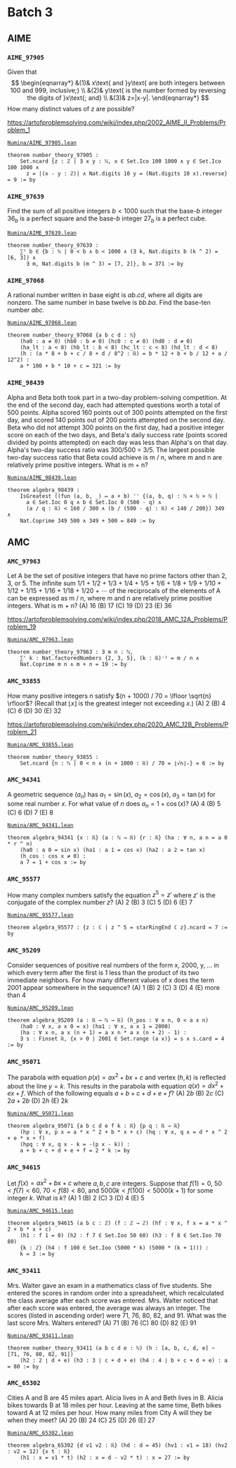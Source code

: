 # Batch 3

## AIME

### `AIME_97905`

Given that
$$
\begin{eqnarray*}
&(1)& x\text{ and }y\text{ are both integers between 100 and 999, inclusive;} \\
&(2)& y\text{ is the number formed by reversing the digits of }x\text{; and} \\
&(3)& z=|x-y|.
\end{eqnarray*}
$$
How many distinct values of z are possible?

<https://artofproblemsolving.com/wiki/index.php/2002_AIME_II_Problems/Problem_1>

[`Numina/AIME_97905.lean`](Numina/AIME_97905.lean)

```lean
theorem number_theory_97905 :
    Set.ncard {z : ℤ | ∃ x y : ℕ, x ∈ Set.Ico 100 1000 ∧ y ∈ Set.Ico 100 1000 ∧
      z = |(x - y : ℤ)| ∧ Nat.digits 10 y = (Nat.digits 10 x).reverse} = 9 := by
```

### `AIME_97639`

Find the sum of all positive integers $b < 1000$ such that the base-$b$ integer $36_b$
is a perfect square and the base-$b$ integer $27_b$ is a perfect cube.

[`Numina/AIME_97639.lean`](Numina/AIME_97639.lean)

```lean
theorem number_theory_97639 :
    ∑ᶠ b ∈ {b : ℕ | 0 < b ∧ b < 1000 ∧ (∃ k, Nat.digits b (k ^ 2) = [6, 3]) ∧
      ∃ m, Nat.digits b (m ^ 3) = [7, 2]}, b = 371 := by
```

### `AIME_97068`

A rational number written in base eight is $ab.cd$, where all digits are nonzero.
The same number in base twelve is $bb.ba$.
Find the base-ten number $abc$. 

[`Numina/AIME_97068.lean`](Numina/AIME_97068.lean)

```lean
theorem number_theory_97068 {a b c d : ℕ}
    (ha0 : a ≠ 0) (hb0 : b ≠ 0) (hc0 : c ≠ 0) (hd0 : d ≠ 0)
    (ha_lt : a < 8) (hb_lt : b < 8) (hc_lt : c < 8) (hd_lt : d < 8)
    (h : (a * 8 + b + c / 8 + d / 8^2 : ℝ) = b * 12 + b + b / 12 + a / 12^2) :
    a * 100 + b * 10 + c = 321 := by
```

### `AIME_98439`

Alpha and Beta both took part in a two-day problem-solving competition.
At the end of the second day, each had attempted questions worth a total of 500 points.
Alpha scored 160 points out of 300 points attempted on the first day,
and scored 140 points out of 200 points attempted on the second day.
Beta who did not attempt 300 points on the first day,
had a positive integer score on each of the two days,
and Beta's daily success rate (points scored divided by points attempted)
on each day was less than Alpha's on that day.
Alpha's two-day success ratio was 300/500 = 3/5.
The largest possible two-day success ratio that Beta could achieve is m / n, where
m and n are relatively prime positive integers. What is m + n?

[`Numina/AIME_98439.lean`](Numina/AIME_98439.lean)

```lean
theorem algebra_98439 :
    IsGreatest ((fun (a, b, _) ↦ a + b) '' {(a, b, q) : ℕ × ℕ × ℕ |
      a ∈ Set.Ioc 0 q ∧ b ∈ Set.Ioc 0 (500 - q) ∧
      (a / q : ℝ) < 160 / 300 ∧ (b / (500 - q) : ℝ) < 140 / 200}) 349 ∧
    Nat.Coprime 349 500 ∧ 349 + 500 = 849 := by
```


## AMC

### `AMC_97963`

Let A be the set of positive integers that have no prime factors other than 2, 3, or 5.
The infinite sum
1/1 + 1/2 + 1/3 + 1/4 + 1/5 + 1/6 + 1/8 + 1/9 + 1/10 + 1/12 + 1/15 + 1/16 + 1/18 + 1/20 + ⋯
of the reciprocals of the elements of A can be expressed as m / n,
where m and n are relatively prime positive integers. What is m + n?
(A) 16
(B) 17
(C) 19
(D) 23
(E) 36

<https://artofproblemsolving.com/wiki/index.php/2018_AMC_12A_Problems/Problem_19>

[`Numina/AMC_97963.lean`](Numina/AMC_97963.lean)

```lean
theorem number_theory_97963 : ∃ m n : ℕ,
    ∑' k : Nat.factoredNumbers {2, 3, 5}, (k : ℝ)⁻¹ = m / n ∧
    Nat.Coprime m n ∧ m + n = 19 := by
```

### `AMC_93855`

How many positive integers n satisfy $(n + 1000) / 70 = \lfloor \sqrt{n} \rfloor$?
(Recall that $\lfloor x \rfloor$ is the greatest integer not exceeding $x$.)
(A) 2
(B) 4
(C) 6
(D) 30
(E) 32

<https://artofproblemsolving.com/wiki/index.php/2020_AMC_12B_Problems/Problem_21>

[`Numina/AMC_93855.lean`](Numina/AMC_93855.lean)

```lean
theorem number_theory_93855 :
    Set.ncard {n : ℕ | 0 < n ∧ (n + 1000 : ℝ) / 70 = ⌊√n⌋₊} = 6 := by
```

### `AMC_94341`

A geometric sequence $(a_n)$ has $a_1 = \sin(x)$, $a_2 = \cos(x)$, $a_3 = \tan(x)$ for some
real number $x$. For what value of $n$ does $a_n = 1 + \cos(x)$?
(A) 4
(B) 5
(C) 6
(D) 7
(E) 8

[`Numina/AMC_94341.lean`](Numina/AMC_94341.lean)

```lean
theorem algebra_94341 {x : ℝ} (a : ℕ → ℝ) {r : ℝ} (ha : ∀ n, a n = a 0 * r ^ n)
    (ha0 : a 0 = sin x) (ha1 : a 1 = cos x) (ha2 : a 2 = tan x)
    (h_cos : cos x ≠ 0) :
    a 7 = 1 + cos x := by
```

### `AMC_95577`

How many complex numbers satisfy the equation $z^5 = z'$
where $z'$ is the conjugate of the complex number $z$?
(A) 2
(B) 3
(C) 5
(D) 6
(E) 7

[`Numina/AMC_95577.lean`](Numina/AMC_95577.lean)

```lean
theorem algebra_95577 : {z : ℂ | z ^ 5 = starRingEnd ℂ z}.ncard = 7 := by
```

### `AMC_95209`

Consider sequences of positive real numbers of the form x, 2000, y, … in which
every term after the first is 1 less than the product of its two immediate neighbors.
For how many different values of x does the term 2001 appear somewhere in the sequence?
(A) 1
(B) 2
(C) 3
(D) 4
(E) more than 4

[`Numina/AMC_95209.lean`](Numina/AMC_95209.lean)

```lean
theorem algebra_95209 (a : ℝ → ℕ → ℝ) (h_pos : ∀ x n, 0 < a x n)
    (ha0 : ∀ x, a x 0 = x) (ha1 : ∀ x, a x 1 = 2000)
    (ha : ∀ x n, a x (n + 1) = a x n * a x (n + 2) - 1) :
    ∃ s : Finset ℝ, {x > 0 | 2001 ∈ Set.range (a x)} = s ∧ s.card = 4 := by
```

### `AMC_95071`

The parabola with equation $p(x) = a x^2 + b x + c$ and vertex $(h, k)$
is reflected about the line $y = k$.
This results in the parabola with equation $q(x) = d x^2 + e x + f$.
Which of the following equals $a + b + c + d + e + f$?
(A) $2 b$
(B) $2 c$
(C) $2 a + 2 b$
(D) $2 h$
(E) $2 k$

[`Numina/AMC_95071.lean`](Numina/AMC_95071.lean)

```lean
theorem algebra_95071 {a b c d e f k : ℝ} {p q : ℝ → ℝ}
    (hp : ∀ x, p x = a * x ^ 2 + b * x + c) (hq : ∀ x, q x = d * x ^ 2 + e * x + f)
    (hpq : ∀ x, q x - k = -(p x - k)) :
    a + b + c + d + e + f = 2 * k := by
```

### `AMC_94615`

Let $f(x) = a x^2 + b x + c$ where $a, b, c$ are integers.
Suppose that $f(1) = 0$, $50 < f(7) < 60$, $70 < f(8) < 80$,
and $5000 k < f(100) < 5000 (k + 1)$ for some integer $k$.
What is $k$?
(A) 1
(B) 2
(C) 3
(D) 4
(E) 5

[`Numina/AMC_94615.lean`](Numina/AMC_94615.lean)

```lean
theorem algebra_94615 (a b c : ℤ) (f : ℤ → ℤ) (hf : ∀ x, f x = a * x ^ 2 + b * x + c)
    (h1 : f 1 = 0) (h2 : f 7 ∈ Set.Ioo 50 60) (h3 : f 8 ∈ Set.Ioo 70 80)
    {k : ℤ} (h4 : f 100 ∈ Set.Ioo (5000 * k) (5000 * (k + 1))) :
    k = 3 := by
```

### `AMC_93411`

Mrs. Walter gave an exam in a mathematics class of five students.
She entered the scores in random order into a spreadsheet,
which recalculated the class average after each score was entered.
Mrs. Walter noticed that after each score was entered, the average was always an integer.
The scores (listed in ascending order) were 71, 76, 80, 82, and 91.
What was the last score Mrs. Walters entered?
(A) 71
(B) 76
(C) 80
(D) 82
(E) 91

[`Numina/AMC_93411.lean`](Numina/AMC_93411.lean)

```lean
theorem number_theory_93411 (a b c d e : ℕ) (h : [a, b, c, d, e] ~ [71, 76, 80, 82, 91])
    (h2 : 2 ∣ d + e) (h3 : 3 ∣ c + d + e) (h4 : 4 ∣ b + c + d + e) : a = 80 := by
```

### `AMC_65302`

Cities A and B are 45 miles apart.
Alicia lives in A and Beth lives in B.
Alicia bikes towards B at 18 miles per hour.
Leaving at the same time, Beth bikes toward A at 12 miles per hour.
How many miles from City A will they be when they meet?
(A) 20
(B) 24
(C) 25
(D) 26
(E) 27

[`Numina/AMC_65302.lean`](Numina/AMC_65302.lean)

```lean
theorem algebra_65302 {d v1 v2 : ℝ} (hd : d = 45) (hv1 : v1 = 18) (hv2 : v2 = 12) {x t : ℝ}
    (h1 : x = v1 * t) (h2 : x = d - v2 * t) : x = 27 := by
```

